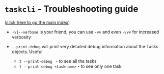 # `taskcli` - Troubleshooting guide

([click here to go the main index](../README.md))

- `-v|--verbose` is your friend, you can use `-vv` and even `-vvv` for increased verbosity

- `--print-debug` will print very detailed debug information about the Tasks objects. Useful
  - `t --print-debug ` - to see all the tasks
  - `t --print-debug <taskname>` - to see only one task
